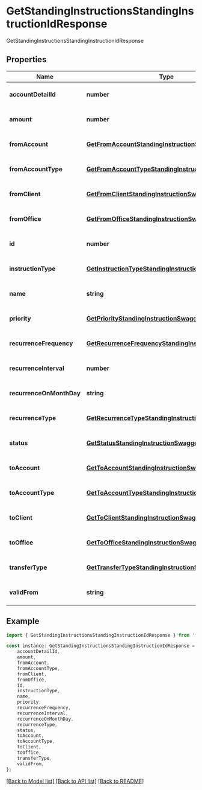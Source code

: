 # GetStandingInstructionsStandingInstructionIdResponse

GetStandingInstructionsStandingInstructionIdResponse

## Properties

Name | Type | Description | Notes
------------ | ------------- | ------------- | -------------
**accountDetailId** | **number** |  | [optional] [default to undefined]
**amount** | **number** |  | [optional] [default to undefined]
**fromAccount** | [**GetFromAccountStandingInstructionSwagger**](GetFromAccountStandingInstructionSwagger.md) |  | [optional] [default to undefined]
**fromAccountType** | [**GetFromAccountTypeStandingInstructionSwagger**](GetFromAccountTypeStandingInstructionSwagger.md) |  | [optional] [default to undefined]
**fromClient** | [**GetFromClientStandingInstructionSwagger**](GetFromClientStandingInstructionSwagger.md) |  | [optional] [default to undefined]
**fromOffice** | [**GetFromOfficeStandingInstructionSwagger**](GetFromOfficeStandingInstructionSwagger.md) |  | [optional] [default to undefined]
**id** | **number** |  | [optional] [default to undefined]
**instructionType** | [**GetInstructionTypeStandingInstructionSwagger**](GetInstructionTypeStandingInstructionSwagger.md) |  | [optional] [default to undefined]
**name** | **string** |  | [optional] [default to undefined]
**priority** | [**GetPriorityStandingInstructionSwagger**](GetPriorityStandingInstructionSwagger.md) |  | [optional] [default to undefined]
**recurrenceFrequency** | [**GetRecurrenceFrequencyStandingInstructionSwagger**](GetRecurrenceFrequencyStandingInstructionSwagger.md) |  | [optional] [default to undefined]
**recurrenceInterval** | **number** |  | [optional] [default to undefined]
**recurrenceOnMonthDay** | **string** |  | [optional] [default to undefined]
**recurrenceType** | [**GetRecurrenceTypeStandingInstructionSwagger**](GetRecurrenceTypeStandingInstructionSwagger.md) |  | [optional] [default to undefined]
**status** | [**GetStatusStandingInstructionSwagger**](GetStatusStandingInstructionSwagger.md) |  | [optional] [default to undefined]
**toAccount** | [**GetToAccountStandingInstructionSwagger**](GetToAccountStandingInstructionSwagger.md) |  | [optional] [default to undefined]
**toAccountType** | [**GetToAccountTypeStandingInstructionSwagger**](GetToAccountTypeStandingInstructionSwagger.md) |  | [optional] [default to undefined]
**toClient** | [**GetToClientStandingInstructionSwagger**](GetToClientStandingInstructionSwagger.md) |  | [optional] [default to undefined]
**toOffice** | [**GetToOfficeStandingInstructionSwagger**](GetToOfficeStandingInstructionSwagger.md) |  | [optional] [default to undefined]
**transferType** | [**GetTransferTypeStandingInstructionSwagger**](GetTransferTypeStandingInstructionSwagger.md) |  | [optional] [default to undefined]
**validFrom** | **string** |  | [optional] [default to undefined]

## Example

```typescript
import { GetStandingInstructionsStandingInstructionIdResponse } from 'fineract-typescript-client';

const instance: GetStandingInstructionsStandingInstructionIdResponse = {
    accountDetailId,
    amount,
    fromAccount,
    fromAccountType,
    fromClient,
    fromOffice,
    id,
    instructionType,
    name,
    priority,
    recurrenceFrequency,
    recurrenceInterval,
    recurrenceOnMonthDay,
    recurrenceType,
    status,
    toAccount,
    toAccountType,
    toClient,
    toOffice,
    transferType,
    validFrom,
};
```

[[Back to Model list]](../README.md#documentation-for-models) [[Back to API list]](../README.md#documentation-for-api-endpoints) [[Back to README]](../README.md)
